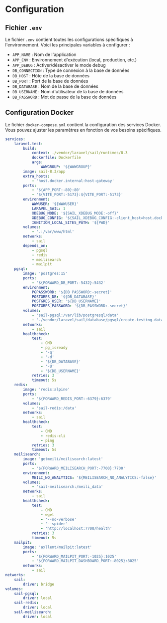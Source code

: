 # Configuration

## Fichier `.env`

Le fichier `.env` contient toutes les configurations spécifiques à l'environnement. Voici les principales variables à configurer :

- `APP_NAME` : Nom de l'application
- `APP_ENV` : Environnement d'exécution (local, production, etc.)
- `APP_DEBUG` : Activer/désactiver le mode debug
- `DB_CONNECTION` : Type de connexion à la base de données
- `DB_HOST` : Hôte de la base de données
- `DB_PORT` : Port de la base de données
- `DB_DATABASE` : Nom de la base de données
- `DB_USERNAME` : Nom d'utilisateur de la base de données
- `DB_PASSWORD` : Mot de passe de la base de données

## Configuration Docker

Le fichier `docker-compose.yml` contient la configuration des services Docker. Vous pouvez ajuster les paramètres en fonction de vos besoins spécifiques.

```yaml
services:
    laravel.test:
        build:
            context: ./vendor/laravel/sail/runtimes/8.3
            dockerfile: Dockerfile
            args:
                WWWGROUP: '${WWWGROUP}'
        image: sail-8.3/app
        extra_hosts:
            - 'host.docker.internal:host-gateway'
        ports:
            - '${APP_PORT:-80}:80'
            - '${VITE_PORT:-5173}:${VITE_PORT:-5173}'
        environment:
            WWWUSER: '${WWWUSER}'
            LARAVEL_SAIL: 1
            XDEBUG_MODE: '${SAIL_XDEBUG_MODE:-off}'
            XDEBUG_CONFIG: '${SAIL_XDEBUG_CONFIG:-client_host=host.docker.internal}'
            IGNITION_LOCAL_SITES_PATH: '${PWD}'
        volumes:
            - '.:/var/www/html'
        networks:
            - sail
        depends_on:
            - pgsql
            - redis
            - meilisearch
            - mailpit
    pgsql:
        image: 'postgres:15'
        ports:
            - '${FORWARD_DB_PORT:-5432}:5432'
        environment:
            PGPASSWORD: '${DB_PASSWORD:-secret}'
            POSTGRES_DB: '${DB_DATABASE}'
            POSTGRES_USER: '${DB_USERNAME}'
            POSTGRES_PASSWORD: '${DB_PASSWORD:-secret}'
        volumes:
            - 'sail-pgsql:/var/lib/postgresql/data'
            - './vendor/laravel/sail/database/pgsql/create-testing-database.sql:/docker-entrypoint-initdb.d/10-create-testing-database.sql'
        networks:
            - sail
        healthcheck:
            test:
                - CMD
                - pg_isready
                - '-q'
                - '-d'
                - '${DB_DATABASE}'
                - '-U'
                - '${DB_USERNAME}'
            retries: 3
            timeout: 5s
    redis:
        image: 'redis:alpine'
        ports:
            - '${FORWARD_REDIS_PORT:-6379}:6379'
        volumes:
            - 'sail-redis:/data'
        networks:
            - sail
        healthcheck:
            test:
                - CMD
                - redis-cli
                - ping
            retries: 3
            timeout: 5s
    meilisearch:
        image: 'getmeili/meilisearch:latest'
        ports:
            - '${FORWARD_MEILISEARCH_PORT:-7700}:7700'
        environment:
            MEILI_NO_ANALYTICS: '${MEILISEARCH_NO_ANALYTICS:-false}'
        volumes:
            - 'sail-meilisearch:/meili_data'
        networks:
            - sail
        healthcheck:
            test:
                - CMD
                - wget
                - '--no-verbose'
                - '--spider'
                - 'http://localhost:7700/health'
            retries: 3
            timeout: 5s
    mailpit:
        image: 'axllent/mailpit:latest'
        ports:
            - '${FORWARD_MAILPIT_PORT:-1025}:1025'
            - '${FORWARD_MAILPIT_DASHBOARD_PORT:-8025}:8025'
        networks:
            - sail
networks:
    sail:
        driver: bridge
volumes:
    sail-pgsql:
        driver: local
    sail-redis:
        driver: local
    sail-meilisearch:
        driver: local
